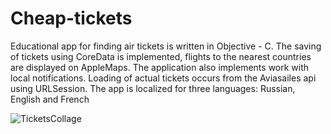 # Cheap-tickets
Educational app for finding air tickets is written in Objective - C. The saving of tickets using CoreData is implemented, flights to the nearest countries are displayed on AppleMaps. The application also implements work with local notifications. Loading of actual tickets occurs from the Aviasailes api using URLSession. The app is localized for three languages: Russian, English and French

![TicketsCollage](https://user-images.githubusercontent.com/65159241/118640190-5bc39100-b7e1-11eb-9474-8765bfb92e25.jpg)




